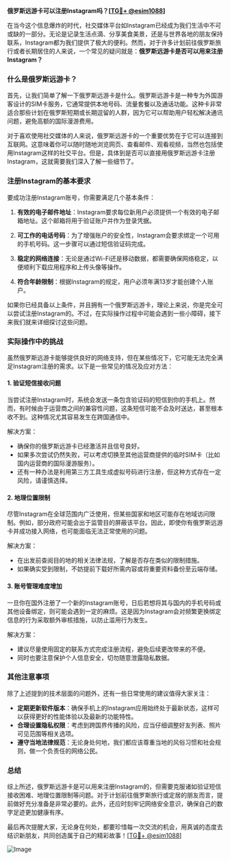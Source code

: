 **俄罗斯远游卡可以注册Instagram吗？[[TG💪+ @esim1088](https://t.me/s/esim1088)]**

在当今这个信息爆炸的时代，社交媒体平台如Instagram已经成为我们生活中不可或缺的一部分。无论是记录生活点滴、分享美食美景，还是与世界各地的朋友保持联系，Instagram都为我们提供了极大的便利。然而，对于许多计划前往俄罗斯旅行或者长期居住的人来说，一个常见的疑问就是：**俄罗斯远游卡是否可以用来注册Instagram？**

### 什么是俄罗斯远游卡？

首先，让我们简单了解一下俄罗斯远游卡是什么。俄罗斯远游卡是一种专为外国游客设计的SIM卡服务，它通常提供本地号码、流量套餐以及通话功能。这种卡非常适合那些计划在俄罗斯短期或长期逗留的人群，因为它可以帮助用户轻松解决通讯问题，避免高额的国际漫游费用。

对于喜欢使用社交媒体的人来说，俄罗斯远游卡的一个重要优势在于它可以连接到互联网。这意味着你可以随时随地浏览网页、查看邮件、观看视频，当然也包括使用Instagram这样的社交平台。但是，具体到是否可以直接用俄罗斯远游卡注册Instagram，这就需要我们深入了解一些细节了。

### 注册Instagram的基本要求

要成功注册Instagram账号，你需要满足几个基本条件：

1. **有效的电子邮件地址**：Instagram要求每位新用户必须提供一个有效的电子邮箱地址。这个邮箱将用于验证账户并作为登录凭据。
   
2. **可工作的电话号码**：为了增强账户的安全性，Instagram会要求绑定一个可用的手机号码。这一步骤可以通过短信验证码完成。

3. **稳定的网络连接**：无论是通过Wi-Fi还是移动数据，都需要确保网络稳定，以便顺利下载应用程序和上传头像等操作。

4. **符合年龄限制**：根据Instagram的规定，用户必须年满13岁才能创建个人账户。

如果你已经具备以上条件，并且拥有一个俄罗斯远游卡，理论上来说，你是完全可以尝试注册Instagram的。不过，在实际操作过程中可能会遇到一些小障碍，接下来我们就来详细探讨这些问题。

### 实际操作中的挑战

虽然俄罗斯远游卡能够提供良好的网络支持，但在某些情况下，它可能无法完全满足Instagram注册的需求。以下是一些常见的情况及应对方法：

#### 1. 验证短信接收问题

当尝试注册Instagram时，系统会发送一条包含验证码的短信到你的手机上。然而，有时候由于运营商之间的兼容性问题，这条短信可能不会及时送达，甚至根本收不到。这种情况尤其容易发生在跨国通信中。

解决方案：
- 确保你的俄罗斯远游卡已经激活并且信号良好。
- 如果多次尝试仍然失败，可以考虑切换至其他运营商提供的临时SIM卡（比如国内运营商的国际漫游服务）。
- 还有一种办法是利用第三方工具生成虚拟号码进行注册，但这种方式存在一定风险，请谨慎选择。

#### 2. 地理位置限制

尽管Instagram在全球范围内广泛使用，但某些国家和地区可能存在地域访问限制。例如，部分政府可能会出于监管目的屏蔽该平台。因此，即使你有俄罗斯远游卡并成功接入网络，也可能面临无法正常使用的问题。

解决方案：
- 在出发前查阅目的地的相关法律法规，了解是否存在类似的限制措施。
- 如果确实受到限制，不妨提前下载好所需内容或将重要资料备份至云端存储。

#### 3. 账号管理难度增加

一旦你在国外注册了一个新的Instagram账号，日后若想将其与国内的手机号码或其他设备绑定，则可能会遇到一定的麻烦。这是因为Instagram会对频繁更换绑定信息的行为采取额外审核措施，以防止滥用行为发生。

解决方案：
- 建议尽量使用固定的联系方式完成注册流程，避免后续更改带来的不便。
- 同时也要注意保护个人信息安全，切勿随意泄露隐私数据。

### 其他注意事项

除了上述提到的技术层面的问题外，还有一些日常使用的建议值得大家关注：

- **定期更新软件版本**：确保手机上的Instagram应用始终处于最新状态，这样可以获得更好的性能体验以及最新的功能特性。
- **合理设置隐私权限**：考虑到跨国界传播的风险，应当仔细调整好友列表、照片可见范围等相关选项。
- **遵守当地法律规范**：无论身处何地，我们都应该尊重当地的风俗习惯和社会规则，做一个负责任的网络公民。

### 总结

综上所述，俄罗斯远游卡是可以用来注册Instagram的，但需要克服诸如验证短信接收困难、地理位置限制等问题。对于计划前往俄罗斯旅行或定居的朋友而言，提前做好充分准备是非常必要的。此外，还应时刻牢记网络安全意识，确保自己的数字足迹更加健康有序。

最后再次提醒大家，无论身在何处，都要珍惜每一次交流的机会，用真诚的态度去结识新朋友，共同创造属于自己的精彩故事！[[TG💪+ @esim1088](https://t.me/s/esim1088)]

![Image](https://i.postimg.cc/4NQfJmqS/Snipaste-2025-05-13-00-14-12.png)
